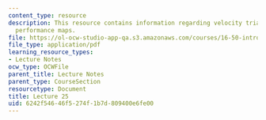 ```yaml
---
content_type: resource
description: This resource contains information regarding velocity triangles; compressor
  performance maps.
file: https://ol-ocw-studio-app-qa.s3.amazonaws.com/courses/16-50-introduction-to-propulsion-systems-spring-2012/6242f54646f5274f1b7d809400e6fe00_MIT16_50S12_lec25.pdf
file_type: application/pdf
learning_resource_types:
- Lecture Notes
ocw_type: OCWFile
parent_title: Lecture Notes
parent_type: CourseSection
resourcetype: Document
title: Lecture 25
uid: 6242f546-46f5-274f-1b7d-809400e6fe00
---
```


